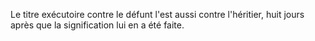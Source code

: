  
 Le titre exécutoire contre le défunt l'est aussi contre l'héritier, huit jours après que la signification lui en a été faite.  

  
